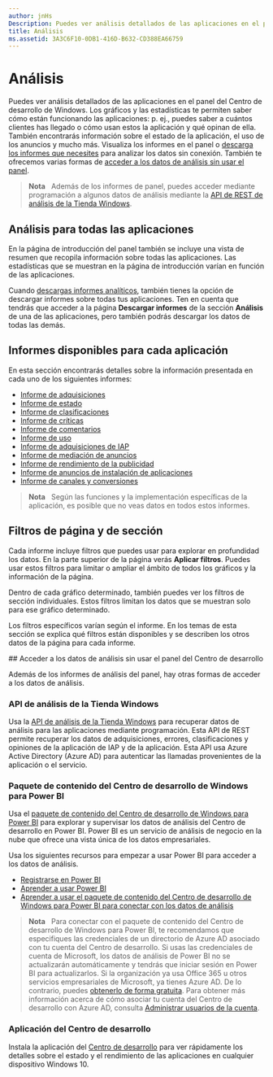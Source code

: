 ```yaml
---
author: jnHs
Description: Puedes ver análisis detallados de las aplicaciones en el panel del Centro de desarrollo de Windows.
title: Análisis
ms.assetid: 3A3C6F10-0DB1-416D-B632-CD388EA66759
---
```


# Análisis

Puedes ver análisis detallados de las aplicaciones en el panel del Centro de desarrollo de Windows. Los gráficos y las estadísticas te permiten saber cómo están funcionando las aplicaciones: p. ej., puedes saber a cuántos clientes has llegado o cómo usan estos la aplicación y qué opinan de ella. También encontrarás información sobre el estado de la aplicación, el uso de los anuncios y mucho más. Visualiza los informes en el panel o [descarga los informes que necesites](download-analytic-reports.md) para analizar los datos sin conexión. También te ofrecemos varias formas de [acceder a los datos de análisis sin usar el panel](#no-dashboard).

> **Nota**
            &nbsp;&nbsp;Además de los informes de panel, puedes acceder mediante programación a algunos datos de análisis mediante la [API de REST de análisis de la Tienda Windows](../monetize/access-analytics-data-using-windows-store-services.md).

## Análisis para todas las aplicaciones


En la página de introducción del panel también se incluye una vista de resumen que recopila información sobre todas las aplicaciones. Las estadísticas que se muestran en la página de introducción varían en función de las aplicaciones.

Cuando [descargas informes analíticos](download-analytic-reports.md), también tienes la opción de descargar informes sobre todas tus aplicaciones. Ten en cuenta que tendrás que acceder a la página **Descargar informes** de la sección **Análisis** de una de las aplicaciones, pero también podrás descargar los datos de todas las demás.

## Informes disponibles para cada aplicación


En esta sección encontrarás detalles sobre la información presentada en cada uno de los siguientes informes:

-   [Informe de adquisiciones](acquisitions-report.md)
-   [Informe de estado](health-report.md)
-   [Informe de clasificaciones](ratings-report.md)
-   [Informe de críticas](reviews-report.md)
-   [Informe de comentarios](feedback-report.md)
-   [Informe de uso](usage-report.md)
-   [Informe de adquisiciones de IAP](iap-acquisitions-report.md)
-   [Informe de mediación de anuncios](ad-mediation-report.md)
-   [Informe de rendimiento de la publicidad](advertising-performance-report.md)
-   [Informe de anuncios de instalación de aplicaciones](app-install-ads-reports.md)
-   [Informe de canales y conversiones](channels-and-conversions-report.md)

> **Nota**
            &nbsp;&nbsp;Según las funciones y la implementación específicas de la aplicación, es posible que no veas datos en todos estos informes.

## Filtros de página y de sección

Cada informe incluye filtros que puedes usar para explorar en profundidad los datos. En la parte superior de la página verás **Aplicar filtros**. Puedes usar estos filtros para limitar o ampliar el ámbito de todos los gráficos y la información de la página.

Dentro de cada gráfico determinado, también puedes ver los filtros de sección individuales. Estos filtros limitan los datos que se muestran solo para ese gráfico determinado.

Los filtros específicos varían según el informe. En los temas de esta sección se explica qué filtros están disponibles y se describen los otros datos de la página para cada informe.

<span id="no-dashboard"/>
## Acceder a los datos de análisis sin usar el panel del Centro de desarrollo

Además de los informes de análisis del panel, hay otras formas de acceder a los datos de análisis.

### API de análisis de la Tienda Windows

Usa la [API de análisis de la Tienda Windows](../monetize/access-analytics-data-using-windows-store-services.md) para recuperar datos de análisis para las aplicaciones mediante programación. Esta API de REST permite recuperar los datos de adquisiciones, errores, clasificaciones y opiniones de la aplicación de IAP y de la aplicación. Esta API usa Azure Active Directory (Azure AD) para autenticar las llamadas provenientes de la aplicación o el servicio.

### Paquete de contenido del Centro de desarrollo de Windows para Power BI

Usa el [paquete de contenido del Centro de desarrollo de Windows para Power BI](https://powerbi.microsoft.com/documentation/powerbi-content-pack-windows-dev-center/) para explorar y supervisar los datos de análisis del Centro de desarrollo en Power BI. Power BI es un servicio de análisis de negocio en la nube que ofrece una vista única de los datos empresariales.

Usa los siguientes recursos para empezar a usar Power BI para acceder a los datos de análisis.

* [Registrarse en Power BI](https://powerbi.microsoft.com/documentation/powerbi-service-self-service-signup-for-power-bi/)
* [Aprender a usar Power BI](https://powerbi.microsoft.com/guided-learning/)
* [Aprender a usar el paquete de contenido del Centro de desarrollo de Windows para Power BI para conectar con los datos de análisis](https://powerbi.microsoft.com/documentation/powerbi-content-pack-windows-dev-center/)

> **Nota**
            &nbsp;&nbsp;Para conectar con el paquete de contenido del Centro de desarrollo de Windows para Power BI, te recomendamos que especifiques las credenciales de un directorio de Azure AD asociado con tu cuenta del Centro de desarrollo. Si usas las credenciales de cuenta de Microsoft, los datos de análisis de Power BI no se actualizarán automáticamente y tendrás que iniciar sesión en Power BI para actualizarlos. Si la organización ya usa Office 365 u otros servicios empresariales de Microsoft, ya tienes Azure AD. De lo contrario, puedes [obtenerlo de forma gratuita](http://go.microsoft.com/fwlink/p/?LinkId=703757). Para obtener más información acerca de cómo asociar tu cuenta del Centro de desarrollo con Azure AD, consulta [Administrar usuarios de la cuenta](manage-account-users.md).

### Aplicación del Centro de desarrollo

Instala la aplicación del [Centro de desarrollo](https://www.microsoft.com/store/apps/dev-center/9nblggh4r5ws) para ver rápidamente los detalles sobre el estado y el rendimiento de las aplicaciones en cualquier dispositivo Windows 10. 


<!--HONumber=May16_HO2-->


